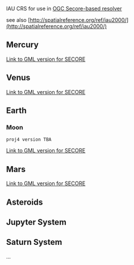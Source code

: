 IAU CRS for use in [OGC Secore-based resolver](http://external.opengeospatial.org/twiki_public/CRSdefinitionResolver/WebHome)

see also [http://spatialreference.org/ref/iau2000/](http://spatialreference.org/ref/iau2000/)

## Mercury

[Link to GML version for SECORE](http://access.planetserver.eu:8080/def/crs/IAU/0/Mercury2000/)

## Venus

[Link to GML version for SECORE](http://access.planetserver.eu:8080/def/crs/IAU/0/Venus2000/)

## Earth

### Moon

```
proj4 version TBA
```

[Link to GML version for SECORE](http://access.planetserver.eu:8080/def/crs/IAU/0/Moon2000/)

## Mars

[Link to GML version for SECORE](http://access.planetserver.eu:8080/def/crs/IAU/0/Mars2000/)

## Asteroids

## Jupyter System

## Saturn System

...
